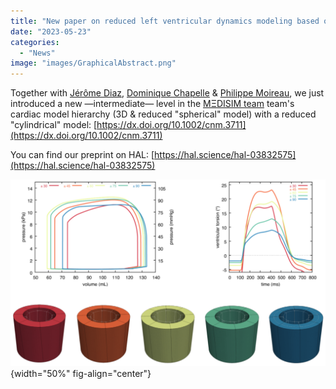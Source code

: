```yaml
---
title: "New paper on reduced left ventricular dynamics modeling based on a cylindrical assumption"
date: "2023-05-23"
categories: 
  - "News"
image: "images/GraphicalAbstract.png"
---
```


Together with [Jérôme Diaz](https://m3disim.saclay.inria.fr/people/jerome-diaz), [Dominique Chapelle](https://m3disim.saclay.inria.fr/people/dominique-chapelle) & [Philippe Moireau](https://m3disim.saclay.inria.fr/people/philippe-moireau), we just introduced a new —intermediate— level in the [MΞDISIM team](https://m3disim.saclay.inria.fr) team's cardiac model hierarchy (3D & reduced "spherical" model) with a reduced "cylindrical" model: [https://dx.doi.org/10.1002/cnm.3711](https://dx.doi.org/10.1002/cnm.3711)

You can find our preprint on HAL: [https://hal.science/hal-03832575](https://hal.science/hal-03832575)

![](images/GraphicalAbstract-1024x607.png){width="50%" fig-align="center"}
